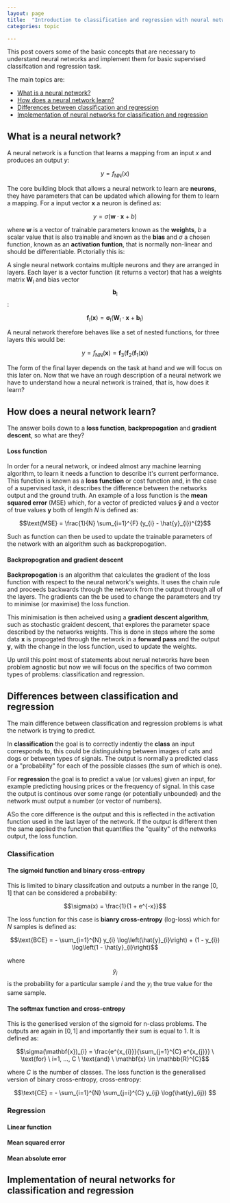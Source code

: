 ```yaml
---
layout: page
title:  "Introduction to classification and regression with neural networks"
categories: topic

---
```


This post covers some of the basic concepts that are necessary to understand neural networks and implement them for basic supervised classifcation and regression task. 

The main topics are:
* [What is a neural network?](#what-is-a-neural-network)
* [How does a neural network learn?](#how-does-a-neural-network-learn)
* [Differences between classification and regression](#differences-between-classification-and-regression)
* [Implementation of neural networks for classification and regression](#implementation-of-neural-networks-for-classification-and-regression)


## What is a neural network?

A neural network is a function that learns a mapping from an input $x$ and produces an output $y$:

$$y = f_{\text{NN}}(x)$$

The core building block that allows a neural network to learn are **neurons**, they have parameters that can be updated which allowing for them to learn a mapping. For a input vector $\mathbf{x}$ a neuron is defined as:

$$y = \sigma (\mathbf{w} \cdot \mathbf{x} + b)$$

where $\mathbf{w}$ is a vector of trainable parameters known as the **weights**, $b$ a scalar value that is also trainable and known as the **bias** and $\sigma$ a chosen function, known as an **activation funtion**, that is normally non-linear and should be differentiable. Pictorially this is:

A single neural network contains multiple neurons and they are arranged in layers. Each layer is a vector function (it returns a vector) that has a weights matrix $\mathbf{W}_{\text{l}}$ and bias vector $$\mathbf{b}_{\text{l}}$$:

$$\mathbf{f}_{\text{l}}(\mathbf{x}) = \mathbf{\sigma}_{\text{l}} (\mathbf{W}_{\text{l}} \cdot \mathbf{x} + \mathbf{b}_{\text{l}})$$

A neural network therefore behaves like a set of nested functions, for three layers this would be:

$$y = f_{\text{NN}} (\mathbf{x}) = \mathbf{f}_{3}(\mathbf{f}_{2}(\mathbf{f}_{1}(\mathbf{x}))$$


The form of the final layer depends on the task at hand and we will focus on this later on. Now that we have an rough description of a neural network we have to understand how a neural network is trained, that is, how does it learn?


## How does a neural network learn?  

The answer boils down to a **loss function**, **backpropogation** and **gradient descent**, so what are they?

#### Loss function

In order for a neural network, or indeed almost any machine learning algorithm, to learn it needs a function to describe it's current performance. This function is known as a **loss function** or cost function and, in the case of a supervised task, it describes the difference between the networks output and the ground truth. An example of a loss function is the **mean squared error** (MSE) which, for a vector of predicted values $\mathbf{\hat{y}}$ and a vector of true values $\mathbf{y}$ both of length $N$ is defined as:

$$\text{MSE} = \frac{1}{N} \sum_{i=1}^{F} (y_{i} - \hat{y}_{i})^{2}$$

Such as function can then be used to update the trainable parameters of the network with an algorithm such as backpropogation.

#### Backpropogration and gradient descent

**Backpropogation** is an algorithm that calculates the gradient of the loss function with respect to the neural network's weights. It uses the chain rule and proceeds backwards through the network from the output through all of the layers. The gradients can the be used to change the parameters and try to minimise (or maximise) the loss function. 

This minimisation is then acheived using a **gradient descent algorithm**, such as stochastic graident descent, that explores the parameter space described by the networks weights. This is done in steps where the some data $\mathbf{x}$ is propogated through the network in a **forward pass** and the output $\mathbf{y}$, with the change in the loss function, used to update the weights.

Up until this point most of statements about nerual networks have been problem agnostic but now we will focus on the specifics of two common types of problems: classification and regression.

## Differences between classification and regression

The main difference between classification and regression problems is what the network is trying to predict. 

In **classification** the goal is to correctly indentiy the **class** an input corresponds to, this could be distinguishing between images of cats and dogs or between types of signals. The output is normally a predicted class or a "probability" for each of the possible classes (the sum of which is one).

For **regression** the goal is to predict a value (or values) given an input, for example predicting housing prices or the frequency of signal. In this case the output is continous over some range (or potentially unbounded) and the network must output a number (or vector of numbers).

ASo the core difference is the output and this is reflected in the activation function used in the last layer of the network. If the output is different then the same applied the function that quantifies the "quality" of the networks output, the loss function. 

### Classification

#### The sigmoid function and binary cross-entropy

This is limited to binary classifcation and outputs a number in the range $[0, 1]$ that can be considered a probability:

$$\sigma(x) = \frac{1}{1 + e^{-x}}$$

The loss function for this case is **bianry cross-entropy** (log-loss) which for $N$ samples is defined as:

$$\text{BCE} = - \sum_{i=1}^{N} y_{i} \log\left(\hat{y}_{i}\right) + (1 - y_{i}) \log\left(1 - \hat{y}_{i}\right)$$

where $$\hat{y}_{i}$$ is the probability for a particular sample $i$ and the $y_{i}$ the true value for the same sample.

#### The softmax function and cross-entropy

This is the generlised version of the sigmoid for n-class problems. The outputs are again in $[0,1]$ and importantly their sum is equal to 1. It is defined as:

$$\sigma(\mathbf{x})_{i} = \frac{e^{x_{i}}}{\sum_{j=1}^{C} e^{x_{j}}} \ \text{for} \ i=1, ..., C \ \text{and} \ \mathbf{x} \in \mathbb{R}^{C}$$

where $C$ is the number of classes. The loss function is the generalised version of binary cross-entropy, cross-entropy:

$$\text{CE} = - \sum_{i=1}^{N} \sum_{j=i}^{C} y_{ij} \log(\hat{y}_{ij}) $$

### Regression

#### Linear function


#### Mean squared error

#### Mean absolute error



## Implementation of neural networks for classification and regression


